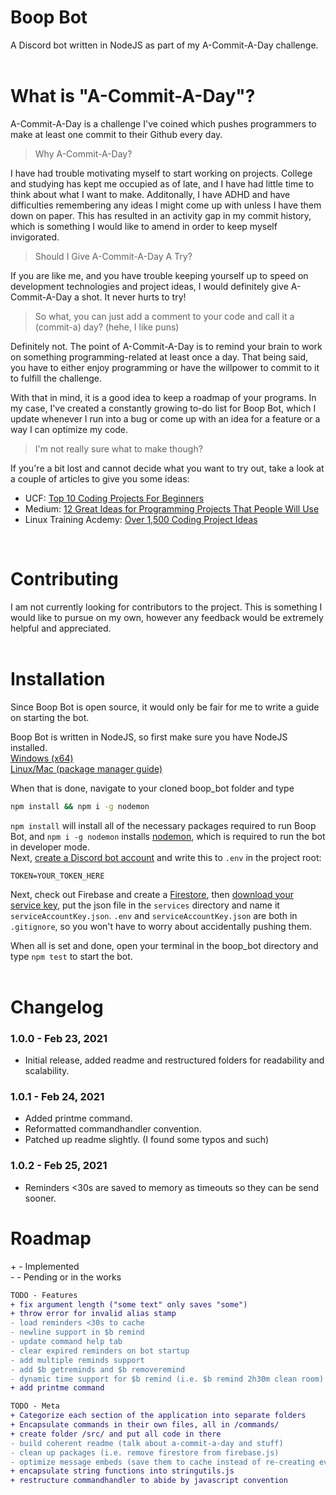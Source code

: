 # Boop Bot
A Discord bot written in NodeJS as part of my A-Commit-A-Day challenge.\
<br/>

# What is "A-Commit-A-Day"?
A-Commit-A-Day is a challenge I've coined which pushes programmers
to make at least one commit to their Github every day.

>Why A-Commit-A-Day?

I have had trouble motivating myself to start working on projects.
College and studying has kept me occupied as of late, and I have
had little time to think about what I want to make. Additonally,
I have ADHD and have difficulties remembering any ideas I might
come up with unless I have them down on paper. This has resulted
in an activity gap in my commit history, which is something I would
like to amend in order to keep myself invigorated.

>Should I Give A-Commit-A-Day A Try?

If you are like me, and you have trouble keeping yourself up to
speed on development technologies and project ideas, I would
definitely give A-Commit-A-Day a shot. It never hurts to try!

>So what, you can just add a comment to your code and call it a (commit-a) day? (hehe, I like puns)

Definitely not. The point of A-Commit-A-Day is to remind your brain to work on something programming-related at least once a day. That being said, you have
to either enjoy programming or have the willpower to commit to it to fulfill
the challenge.

With that in mind, it is a good idea to keep a roadmap of your programs. In my
case, I've created a constantly growing to-do list for Boop Bot, which I update
whenever I run into a bug or come up with an idea for a feature or a way I can
optimize my code.

>I'm not really sure what to make though?

If you're a bit lost and cannot decide what you want to try out, take a look
at a couple of articles to give you some ideas:
- UCF: [Top 10 Coding Projects For Beginners](https://bootcamp.ce.ucf.edu/blog/top-10-coding-projects-for-beginners/)
- Medium: [12 Great Ideas for Programming Projects That People Will Use](https://betterprogramming.pub/12-ideas-for-programming-projects-too-dangerous-not-to-build-514e3212ab77) 
- Linux Training Acdemy: [Over 1,500 Coding Project Ideas](https://www.linuxtrainingacademy.com/projects/)

<br/>

# Contributing
I am not currently looking for contributors to the project. This is something
I would like to pursue on my own, however any feedback would be extremely
helpful and appreciated.\
<br/>

# Installation
Since Boop Bot is open source, it would only be fair for me to write a guide
on starting the bot.

Boop Bot is written in NodeJS, so first make sure you have NodeJS installed.\
[Windows (x64)](https://nodejs.org/dist/v14.16.0/node-v14.16.0-x64.msi)\
[Linux/Mac (package manager guide)](https://nodejs.org/en/download/package-manager/)

When that is done, navigate to your cloned boop_bot folder and type
```cmd
npm install && npm i -g nodemon
```
`npm install` will install all of the necessary packages required
to run Boop Bot, and `npm i -g nodemon` installs 
[nodemon](https://www.npmjs.com/package/nodemon), which is required
to run the bot in developer mode.\
Next, [create a Discord bot account](https://discord.com/developers/applications) and write this to `.env` in the project root:
```
TOKEN=YOUR_TOKEN_HERE
```
Next, check out Firebase and create a [Firestore]('https://firebase.google.com/docs/firestore/quickstart'), then [download your service key](https://firebase.google.com/docs/admin/setup), put the json file in the `services` directory and name it `serviceAccountKey.json`. `.env` and `serviceAccountKey.json` are both
in `.gitignore`, so you won't have to worry about accidentally pushing them.

When all is set and done, open your terminal in the boop_bot directory and
type `npm test` to start the bot.\
<br/>

# Changelog
### 1.0.0 - Feb 23, 2021
- Initial release, added readme and restructured folders for readability
and scalability.
### 1.0.1 - Feb 24, 2021
- Added printme command.
- Reformatted commandhandler convention.
- Patched up readme slightly. (I found some typos and such)
### 1.0.2 - Feb 25, 2021
- Reminders <30s are saved to memory as timeouts so they can be
send sooner.

# Roadmap
\+ - Implemented\
\- - Pending or in the works
```diff
TODO - Features
+ fix argument length ("some text" only saves "some")
+ throw error for invalid alias stamp
- load reminders <30s to cache
- newline support in $b remind
- update command help tab
- clear expired reminders on bot startup
- add multiple reminds support
- add $b getreminds and $b removeremind
- dynamic time support for $b remind (i.e. $b remind 2h30m clean room)
+ add printme command
```

```diff
TODO - Meta
+ Categorize each section of the application into separate folders
+ Encapsulate commands in their own files, all in /commands/
+ create folder /src/ and put all code in there
- build coherent readme (talk about a-commit-a-day and stuff)
- clean up packages (i.e. remove firestore from firebase.js)
- optimize message embeds (save them to cache instead of re-creating every time a command is run)
+ encapsulate string functions into stringutils.js
+ restructure commandhandler to abide by javascript convention
```